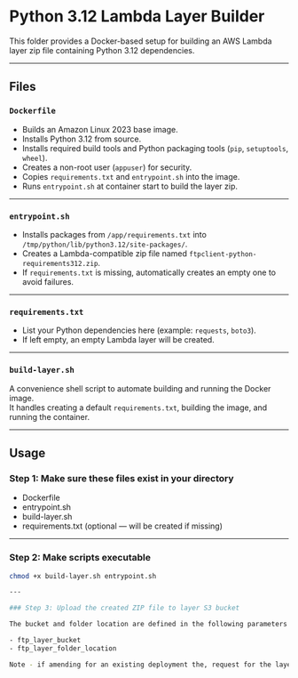 
# Python 3.12 Lambda Layer Builder

This folder provides a Docker-based setup for building an AWS Lambda layer zip file containing Python 3.12 dependencies.

---

## Files

### `Dockerfile`
- Builds an Amazon Linux 2023 base image.
- Installs Python 3.12 from source.
- Installs required build tools and Python packaging tools (`pip`, `setuptools`, `wheel`).
- Creates a non-root user (`appuser`) for security.
- Copies `requirements.txt` and `entrypoint.sh` into the image.
- Runs `entrypoint.sh` at container start to build the layer zip.

---

### `entrypoint.sh`
- Installs packages from `/app/requirements.txt` into `/tmp/python/lib/python3.12/site-packages/`.
- Creates a Lambda-compatible zip file named `ftpclient-python-requirements312.zip`.
- If `requirements.txt` is missing, automatically creates an empty one to avoid failures.

---

### `requirements.txt`
- List your Python dependencies here (example: `requests`, `boto3`).
- If left empty, an empty Lambda layer will be created.

---

### `build-layer.sh`
A convenience shell script to automate building and running the Docker image.  
It handles creating a default `requirements.txt`, building the image, and running the container.

---

## Usage

### Step 1: Make sure these files exist in your directory

- Dockerfile
- entrypoint.sh
- build-layer.sh
- requirements.txt (optional — will be created if missing)

---

### Step 2: Make scripts executable

```bash
chmod +x build-layer.sh entrypoint.sh

---

### Step 3: Upload the created ZIP file to layer S3 bucket

The bucket and folder location are defined in the following parameters in application_variables.json:

- ftp_layer_bucket
- ftp_layer_folder_location

Note - if amending for an existing deployment the, request for the layer resource to be “tainted” (ask the Modernisation Platform Team via the ask channel to do this) and then re-run the GitHub workflow for the environment in question. The layer will then be recreated using the updated python libs.
